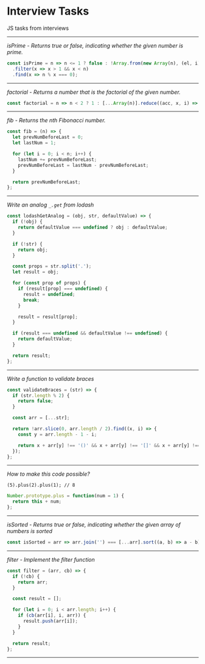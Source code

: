 # Interview Tasks

JS tasks from interviews

***

*isPrime - Returns true or false, indicating whether the
given number is prime.*

```javascript
const isPrime = n => n <= 1 ? false : !Array.from(new Array(n), (el, i) => i + 1)
  .filter(x => x > 1 && x < n)
  .find(x => n % x === 0);
```

***

*factorial - Returns a number that is the factorial of
the given number.*

```javascript
const factorial = n => n < 2 ? 1 : [...Array(n)].reduce((acc, x, i) => acc * (i + 1), 1);
```

***

*fib - Returns the nth Fibonacci number.*

```javascript
const fib = (n) => {
  let prevNumBeforeLast = 0;
  let lastNum = 1;

  for (let i = 0; i < n; i++) {
    lastNum += prevNumBeforeLast;
    prevNumBeforeLast = lastNum - prevNumBeforeLast;
  }

  return prevNumBeforeLast;
};
```

***

*Write an analog `_.get` from lodash*

```javascript
const lodashGetAnalog = (obj, str, defaultValue) => {
  if (!obj) {
    return defaultValue === undefined ? obj : defaultValue;
  }

  if (!str) {
    return obj;
  }

  const props = str.split('.');
  let result = obj;

  for (const prop of props) {
    if (result[prop] === undefined) {
      result = undefined;
      break;
    }

    result = result[prop];
  }

  if (result === undefined && defaultValue !== undefined) {
    return defaultValue;
  }

  return result;
};
```

***

*Write a function to validate braces*

```javascript
const validateBraces = (str) => {
  if (str.length % 2) {
    return false;
  }

  const arr = [...str];

  return !arr.slice(0, arr.length / 2).find((x, i) => {
    const y = arr.length - 1 - i;

    return x + arr[y] !== '()' && x + arr[y] !== '[]' && x + arr[y] !== '{}';
  });
};
```

***

*How to make this code possible?*

`(5).plus(2).plus(1); // 8`

```javascript
Number.prototype.plus = function(num = 1) {
  return this + num;
};
```

***

*isSorted - Returns true or false, indicating whether the given array of numbers is sorted*

```javascript
const isSorted = arr => arr.join('') === [...arr].sort((a, b) => a - b).join('');
```

***

*filter - Implement the filter function*

```javascript
const filter = (arr, cb) => {
  if (!cb) {
    return arr;
  }

  const result = [];

  for (let i = 0; i < arr.length; i++) {
    if (cb(arr[i], i, arr)) {
      result.push(arr[i]);
    }
  }

  return result;
};
```

***

